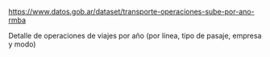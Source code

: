 https://www.datos.gob.ar/dataset/transporte-operaciones-sube-por-ano-rmba

Detalle de operaciones de viajes por año (por línea, tipo de pasaje, empresa y modo)